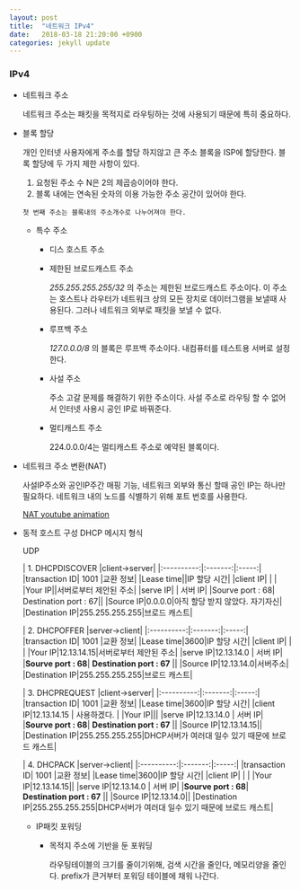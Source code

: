 ```yaml
---
layout: post
title:  "네트워크 IPv4"
date:   2018-03-18 21:20:00 +0900
categories: jekyll update
---
```

### IPv4

* 네트워크 주소

  네트워크 주소는 패킷을 목적지로 라우팅하는 것에 사용되기 때문에 특히 중요하다.

* 블록 할당

  개인 인터넷 사용자에게 주소를 할당 하지않고 큰 주소 블록을 ISP에 할당한다. 블록 할당에 두 가지 제한 사항이 있다.

    1. 요청된 주소 수 N은 2의 제곱승이어야 한다.
    2. 블록 내에는 연속된 숫자의 이용 가능한 주소 공간이 있어야 한다.

      첫 번째 주소는 블록내의 주소개수로 나누어져야 한다.

  * 특수 주소

    * 디스 호스트 주소
    * 제한된 브로드캐스트 주소

      _255.255.255.255/32_ 의 주소는 제한된 브로드캐스트 주소이다. 이 주소는 호스트나 라우터가 네트워크 상의 모든 장치로 데이터그램을 보낼때 사용된다. 그러나 네트워크 외부로 패킷을 보낼 수 없다.

    * 루프백 주소

      _127.0.0.0/8_ 의 블록은 루프백 주소이다. 내컴퓨터를 테스트용 서버로 설정한다.

    * 사설 주소

      주소 고갈 문제를 해결하기 위한 주소이다. 사설 주소로 라우팅 할 수 없어서 인터넷 사용시 공인 IP로 바꿔준다.

    * 멀티캐스트 주소

      224.0.0.0/4는 멀티캐스트 주소로 예약된 블록이다.

* 네트워크 주소 변환(NAT)

    사설IP주소와 공인IP주간 매핑 기능, 네트워크 외부와 통신 할때 공인 IP는 하나만 필요하다. 네트워크 내의 노드를 식별하기 위해 포트 번호를 사용한다.

    <a href="https://www.youtube.com/watch?v=QBqPzHEDzvo
" target="_blank_"> NAT youtube animation </a>

* 동적 호스트 구성 DHCP 메시지 형식

  UDP


  |   1. DHCPDISCOVER       |client->server|
  |:----------:|:-------:|:-----:|
  |transaction ID| 1001 |교환 정보|
  |Lease time||IP 할당 시간|
  |client IP| | |
  |Your IP||서버로부터 제안된 주소|
  |serve IP| | 서버 IP|
  |Sourve port : 68| Destination port : 67||
  |Source IP|0.0.0.0|아직 할당 받지 않았다. 자기자신|
  |Destination IP|255.255.255.255|브로드 캐스트|

  |   2. DHCPOFFER       |server->client|
  |:----------:|:-------:|:-----:|
  |transaction ID| 1001 |교환 정보|
  |Lease time|3600|IP 할당 시간|
  |client IP| | |
  |Your IP|12.13.14.15|서버로부터 제안된 주소|
  |serve IP|12.13.14.0 | 서버 IP|
  |**Sourve port : 68**| **Destination port : 67** ||
  |Source IP|12.13.14.0|서버주소|
  |Destination IP|255.255.255.255|브로드 캐스트|


  |   3. DHCPREQUEST       |client->server|
  |:----------:|:-------:|:-----:|
  |transaction ID| 1001 |교환 정보|
  |Lease time|3600|IP 할당 시간|
  |client IP|12.13.14.15 | 사용하겠다. |
  |Your IP|||
  |serve IP|12.13.14.0 | 서버 IP|
  |**Sourve port : 68**| **Destination port : 67** ||
  |Source IP|12.13.14.15||
  |Destination IP|255.255.255.255|DHCP서버가 여러대 일수 있기 때문에 브로드 캐스트|

  |   4. DHCPACK       |server->client|
  |:----------:|:-------:|:-----:|
  |transaction ID| 1001 |교환 정보|
  |Lease time|3600|IP 할당 시간|
  |client IP| |  |
  |Your IP|12.13.14.15||
  |serve IP|12.13.14.0 | 서버 IP|
  |**Sourve port : 68**| **Destination port : 67** ||
  |Source IP|12.13.14.0||
  |Destination IP|255.255.255.255|DHCP서버가 여러대 일수 있기 때문에 브로드 캐스트|

  * IP패킷 포워딩

    * 목적지 주소에 기반을 둔 포워딩

      라우팅테이블의 크기를 줄이기위해, 검색 시간을 줄인다, 메모리양을 줄인다. prefix가 큰거부터 포워딩 테이블에 채워 나간다.
